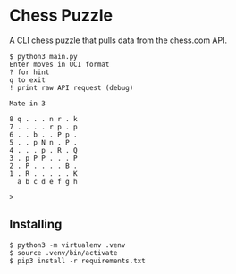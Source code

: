 # Chess Puzzle

A CLI chess puzzle that pulls data from the chess.com API.

```
$ python3 main.py
Enter moves in UCI format
? for hint
q to exit
! print raw API request (debug)

Mate in 3

8 q . . . n r . k
7 . . . . r p . p
6 . . b . . P p .
5 . . p N n . P .
4 . . . p . R . Q
3 . p P P . . . P
2 . P . . . . B .
1 . R . . . . . K
  a b c d e f g h

>
```

## Installing

```
$ python3 -m virtualenv .venv
$ source .venv/bin/activate
$ pip3 install -r requirements.txt
```
